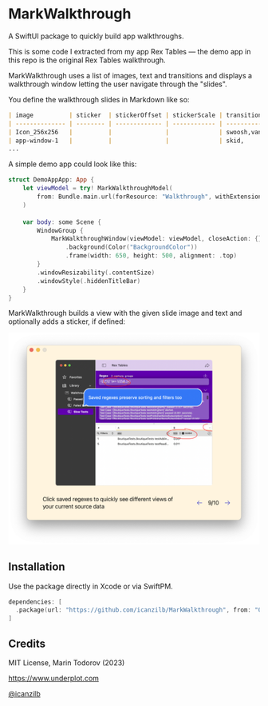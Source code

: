 # MarkWalkthrough

A SwiftUI package to quickly build app walkthroughs.

This is some code I extracted from my app Rex Tables — the demo app in this repo is the original Rex Tables walkthrough.

MarkWalkthrough uses a list of images, text and transitions and displays a walkthrough window letting the user navigate through the "slides".

You define the walkthrough slides in Markdown like so:

```markdown
| image          | sticker  | stickerOffset | stickerScale | transition    | text                                                                                                                                                     |
| -------------- | -------- | ------------- | ------------ | ------------- | -------------------------------------------------------------------------------------------------------------------------------------------------------- |
| Icon_256x256   |          |               |              | swoosh,vanish | Welcome to Rex Tables!  Rex allows you to work with ad-hoc spreadsheets generated on-the-fly from your text files.  Click the arrows to advance          |
| app-window-1   |          |               |              | skid,         | This is the Rex Tables window — write a regex at the top, the app finds matches in the source text and displays an interactive spreadsheet at the bottom |
...
```

A simple demo app could look like this:

```swift
struct DemoAppApp: App {
    let viewModel = try! MarkWalkthroughModel(
        from: Bundle.main.url(forResource: "Walkthrough", withExtension: "md")!
    )

    var body: some Scene {
        WindowGroup {
            MarkWalkthroughWindow(viewModel: viewModel, closeAction: {})
                .background(Color("BackgroundColor"))
                .frame(width: 650, height: 500, alignment: .top)
        }
        .windowResizability(.contentSize)
        .windowStyle(.hiddenTitleBar)
    }
}
```


MarkWalkthrough builds a view with the given slide image and text and optionally adds a sticker, if defined:

![A walkthrough window showing example data](etc/demo-app.png)

## Installation

Use the package directly in Xcode or via SwiftPM.

```swift
dependencies: [
  .package(url: "https://github.com/icanzilb/MarkWalkthrough", from: "0.6.0"),
]
```

## Credits

MIT License, Marin Todorov (2023)

https://www.underplot.com

[@icanzilb](https://mastodon.social/@icanzilb)

